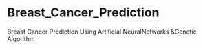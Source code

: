 # Breast_Cancer_Prediction
Breast Cancer Prediction Using Artificial NeuralNetworks                                                 &amp;Genetic Algorithm

